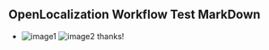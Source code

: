 ## OpenLocalization Workflow Test MarkDown
* ![image1](.\e252ccfb-9918-476a-8600-1a0d6a0ea2da.PNG)   ![image2](.\6593f93d-8124-4bfe-8ea3-02521d691ce8.png) 
thanks!